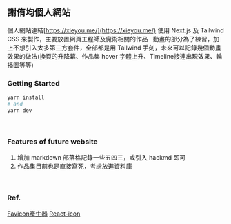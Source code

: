 ## 謝侑均個人網站
個人網站連結[https://xieyou.me/](https://xieyou.me/)
使用 Next.js 及 Tailwind CSS 來製作，主要放置網頁工程師及魔術相關的作品
&nbsp;
動畫的部分為了練習，加上不想引入太多第三方套件，全部都是用 Tailwind 手刻，未來可以記錄幾個動畫效果的做法(換頁的升降幕、作品集 hover 字體上升、Timeline接連出現效果、輪播圖等等)
&nbsp;
### Getting Started
```bash
yarn install
# and
yarn dev
```
&nbsp;
### Features of future website
1. 增加 markdown 部落格記錄一些五四三，或引入 hackmd 即可
2. 作品集目前也是直接寫死，考慮放進資料庫


&nbsp;
### Ref.
[Favicon產生器](https://www.ifreesite.com/favicon/)
[React-icon](https://react-icons.github.io/react-icons/)